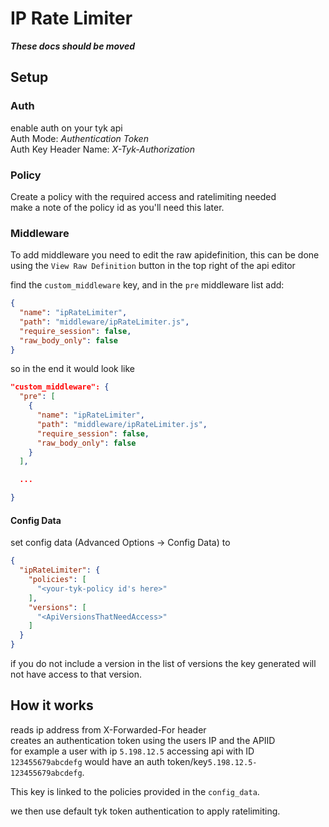 # IP Rate Limiter

***These docs should be moved***

## Setup

### Auth

enable auth on your tyk api  
Auth Mode: *Authentication Token*  
Auth Key Header Name: *X-Tyk-Authorization*  

### Policy

Create a policy with the required access and ratelimiting needed  
make a note of the policy id as you'll need this later.

### Middleware

To add middleware you need to edit the raw apidefinition, this can be done using the `View Raw Definition` button in the top right of the api editor

find the `custom_middleware` key, and in the `pre` middleware list add:

```json
{
  "name": "ipRateLimiter",
  "path": "middleware/ipRateLimiter.js",
  "require_session": false,
  "raw_body_only": false
}
```

so in the end it would look like

```json
"custom_middleware": {
  "pre": [
    {
      "name": "ipRateLimiter",
      "path": "middleware/ipRateLimiter.js",
      "require_session": false,
      "raw_body_only": false
    }
  ],

  ...

}
```

#### Config Data

set config data (Advanced Options -> Config Data) to

```json
{
  "ipRateLimiter": {
    "policies": [
      "<your-tyk-policy id's here>"
    ],
    "versions": [
      "<ApiVersionsThatNeedAccess>"
    ]
  }
}
```

if you do not include a version in the list of versions the key generated will not have access to that version.

## How it works

reads ip address from X-Forwarded-For header  
creates an authentication token using the users IP and the APIID  
for example a user with ip `5.198.12.5` accessing api with ID `123455679abcdefg` would have an auth token/key`5.198.12.5-123455679abcdefg`.  

This key is linked to the policies provided in the `config_data`.

we then use default tyk token authentication to apply ratelimiting.
